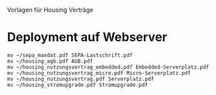 Vorlagen für Housing Verträge

# Deployment auf Webserver
```shell
mv ~/sepa_mandat.pdf SEPA-Lastschrift.pdf
mv ~/housing_agb.pdf AGB.pdf
mv ~/housing_nutzungsvertrag_embedded.pdf Embedded-Serverplatz.pdf
mv ~/housing_nutzungsvertrag_micro.pdf Micro-Serverplatz.pdf
mv ~/housing_nutzungsvertrag.pdf Serverplatz.pdf
mv ~/housing_stromupgrade.pdf Stromupgrade.pdf
```
